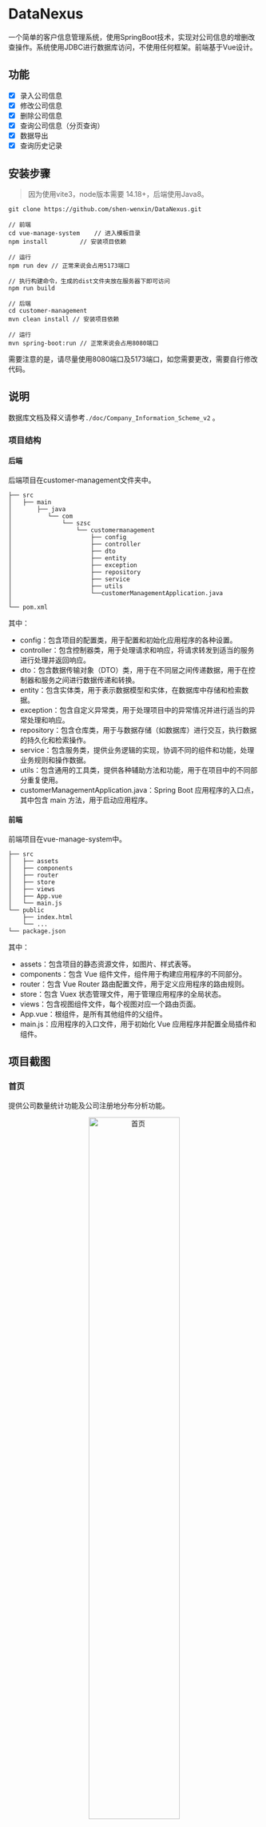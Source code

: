 # DataNexus

一个简单的客户信息管理系统，使用SpringBoot技术，实现对公司信息的增删改查操作。系统使用JDBC进行数据库访问，不使用任何框架。前端基于Vue设计。

## 功能
-   [x] 录入公司信息
-   [x] 修改公司信息
-   [x] 删除公司信息
-   [x] 查询公司信息（分页查询）
-   [x] 数据导出
-   [x] 查询历史记录

## 安装步骤
> 因为使用vite3，node版本需要 14.18+，后端使用Java8。

```
git clone https://github.com/shen-wenxin/DataNexus.git  

// 前端    
cd vue-manage-system    // 进入模板目录
npm install         // 安装项目依赖

// 运行
npm run dev // 正常来说会占用5173端口

// 执行构建命令，生成的dist文件夹放在服务器下即可访问
npm run build

// 后端
cd customer-management
mvn clean install // 安装项目依赖

// 运行
mvn spring-boot:run // 正常来说会占用8080端口
```

需要注意的是，请尽量使用8080端口及5173端口，如您需要更改，需要自行修改代码。

## 说明
数据库文档及释义请参考``./doc/Company_Information_Scheme_v2`` 。

### 项目结构
#### 后端
后端项目在customer-management文件夹中。
```
├── src
│   ├── main
│       ├── java
│          └── com
│              └── szsc
│                  └── customermanagement
│                      ├── config
│                      ├── controller
│                      ├── dto
│                      ├── entity
│                      ├── exception
│                      ├── repository
│                      ├── service
│                      ├── utils
│                      └──customerManagementApplication.java
│
└── pom.xml
```
其中：

- config：包含项目的配置类，用于配置和初始化应用程序的各种设置。
- controller：包含控制器类，用于处理请求和响应，将请求转发到适当的服务进行处理并返回响应。
- dto：包含数据传输对象（DTO）类，用于在不同层之间传递数据，用于在控制器和服务之间进行数据传递和转换。
- entity：包含实体类，用于表示数据模型和实体，在数据库中存储和检索数据。
- exception：包含自定义异常类，用于处理项目中的异常情况并进行适当的异常处理和响应。
- repository：包含仓库类，用于与数据存储（如数据库）进行交互，执行数据的持久化和检索操作。
- service：包含服务类，提供业务逻辑的实现，协调不同的组件和功能，处理业务规则和操作数据。
- utils：包含通用的工具类，提供各种辅助方法和功能，用于在项目中的不同部分重复使用。
- customerManagementApplication.java：Spring Boot 应用程序的入口点，其中包含 main 方法，用于启动应用程序。

#### 前端

前端项目在vue-manage-system中。
```
├── src
│   ├── assets
│   ├── components
│   ├── router
│   ├── store
│   ├── views
│   ├── App.vue
│   └── main.js
└── public
    ├── index.html
    └── ...
└── package.json
```
其中：

- assets：包含项目的静态资源文件，如图片、样式表等。
- components：包含 Vue 组件文件，组件用于构建应用程序的不同部分。
- router：包含 Vue Router 路由配置文件，用于定义应用程序的路由规则。
- store：包含 Vuex 状态管理文件，用于管理应用程序的全局状态。
- views：包含视图组件文件，每个视图对应一个路由页面。
- App.vue：根组件，是所有其他组件的父组件。
- main.js：应用程序的入口文件，用于初始化 Vue 应用程序并配置全局插件和组件。

## 项目截图
### 首页
提供公司数量统计功能及公司注册地分布分析功能。
<div style="text-align: center;">
  <img src="./doc/pic/homepage.png" alt="首页" width="60%" height="auto">
</div>

### 新增公司
做了简单的边界限制，如限制手机号的格式，邮箱，统一社会信用编码，身份证号的格式，以及设置了必填项，如公司全称，公司编码等。
<div style="text-align: center;">
  <img src="./doc/pic/create_company.png" alt="新增公司" width="60%" height="auto">
</div>

### 查看公司
分页展示
<div style="text-align: center;">
  <img src="./doc/pic/show_company.png" alt="新增公司" width="60%" height="auto">
</div>
细节展示
<div style="text-align: center;">
  <img src="./doc/pic/show_company_detail.png" alt="新增公司" width="60%" height="auto">
</div>

### 编辑信息
同样也做了简单的边界限制。
<div style="text-align: center;">
  <img src="./doc/pic/update.png" alt="新增公司" width="60%" height="auto">
</div>

### 删除
删除按钮在查看信息的表格最后一列。

## 结果
功能测试结果请参考`./doc/test/测试文档。`

基本功能均已完成，仅做了简单的功能测试，输入信息已在前端做合法性限制。

未进行压力测试，未进行性能测试。

## 参考
[vue-manage-system](https://github.com/lin-xin/vue-manage-system)





